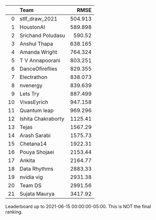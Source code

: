|    | Team               |     RMSE |
|---:|:-------------------|---------:|
|  0 | stlf_draw_2021     |  504.913 |
|  1 | HoustonAI          |  589.898 |
|  2 | Srichand Poludasu  |  590.52  |
|  3 | Anshul Thapa       |  638.165 |
|  4 | Amanda Wright      |  764.324 |
|  5 | T V Annapoorani    |  803.251 |
|  6 | DanceOfireflies    |  829.355 |
|  7 | Electrathon        |  838.073 |
|  8 | nvenergy           |  839.639 |
|  9 | Lets Try           |  887.499 |
| 10 | VivasEyrich        |  947.158 |
| 11 | Quantum leap       |  969.296 |
| 12 | Ishita Chakraborty | 1125.41  |
| 13 | Tejas              | 1567.29  |
| 14 | Arash Sarabi       | 1575.73  |
| 15 | Chetana14          | 1922.31  |
| 16 | Pouya Shojaei      | 2153.44  |
| 17 | Ankita             | 2164.77  |
| 18 | Data Rhythms       | 2883.33  |
| 19 | nvidia vig         | 2931.38  |
| 20 | Team DS            | 2991.56  |
| 21 | Sujata Maurya      | 3417.92  |

Leaderboard up to 2021-06-15 00:00:00-05:00. This is NOT the final ranking.